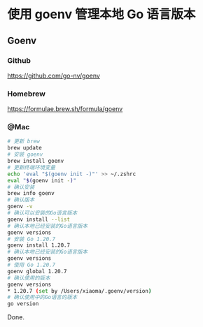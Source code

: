使用 goenv 管理本地 Go 语言版本
=============================

## Goenv

### Github

https://github.com/go-nv/goenv

### Homebrew

https://formulae.brew.sh/formula/goenv

### @Mac

```bash
# 更新 brew
brew update
# 安装 goenv
brew install goenv
# 更新终端环境变量
echo 'eval "$(goenv init -)"' >> ~/.zshrc
eval "$(goenv init -)"
# 确认安装
brew info goenv
# 确认版本
goenv -v
# 确认可以安装的Go语言版本
goenv install --list
# 确认本地已经安装的Go语言版本
goenv versions
# 安装 Go 1.20.7
goenv install 1.20.7
# 确认本地已经安装的Go语言版本
goenv versions
# 使用 Go 1.20.7
goenv global 1.20.7
# 确认使用的版本
goenv versions
* 1.20.7 (set by /Users/xiaoma/.goenv/version)
# 确认使用中的Go语言的版本
go version
```

Done.